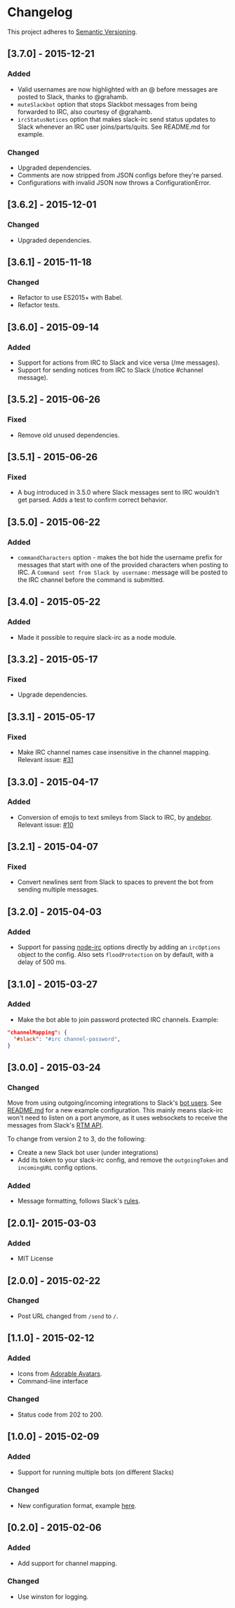 # Changelog
This project adheres to [Semantic Versioning](http://semver.org/).

## [3.7.0] - 2015-12-21
### Added
- Valid usernames are now highlighted with an @ before messages are posted to Slack, thanks to @grahamb.
- `muteSlackbot` option that stops Slackbot messages from being forwarded to IRC, also courtesy of @grahamb.
- `ircStatusNotices` option that makes slack-irc send status updates to Slack whenever an IRC user
joins/parts/quits. See README.md for example.

### Changed
- Upgraded dependencies.
- Comments are now stripped from JSON configs before they're parsed.
- Configurations with invalid JSON now throws a ConfigurationError.

## [3.6.2] - 2015-12-01
### Changed
- Upgraded dependencies.

## [3.6.1] - 2015-11-18
### Changed
- Refactor to use ES2015+ with Babel.
- Refactor tests.

## [3.6.0] - 2015-09-14
### Added
- Support for actions from IRC to Slack and vice versa (/me messages).
- Support for sending notices from IRC to Slack (/notice #channel message).

## [3.5.2] - 2015-06-26
### Fixed
- Remove old unused dependencies.

## [3.5.1] - 2015-06-26
### Fixed
- A bug introduced in 3.5.0 where Slack messages sent to IRC wouldn't get parsed.
Adds a test to confirm correct behavior.

## [3.5.0] - 2015-06-22
### Added
- `commandCharacters` option - makes the bot hide the username prefix for
messages that start with one of the provided characters when posting to IRC.
A `Command sent from Slack by username:` message will be posted to the IRC
channel before the command is submitted.

## [3.4.0] - 2015-05-22
### Added
- Made it possible to require slack-irc as a node module.

## [3.3.2] - 2015-05-17
### Fixed
- Upgrade dependencies.

## [3.3.1] - 2015-05-17
### Fixed
- Make IRC channel names case insensitive in the channel mapping.
Relevant issue: [#31](https://github.com/ekmartin/slack-irc/issues/31)

## [3.3.0] - 2015-04-17
### Added
- Conversion of emojis to text smileys from Slack to IRC, by [andebor](https://github.com/andebor).
Relevant issue: [#10](https://github.com/ekmartin/slack-irc/issues/10)

## [3.2.1] - 2015-04-07
### Fixed
- Convert newlines sent from Slack to spaces to prevent the bot from sending multiple messages.

## [3.2.0] - 2015-04-03
### Added
- Support for passing [node-irc](http://node-irc.readthedocs.org/en/latest/API.html#irc.Client)
options directly by adding an `ircOptions` object to the config. Also sets `floodProtection` on
by default, with a delay of 500 ms.

## [3.1.0] - 2015-03-27
### Added
- Make the bot able to join password protected IRC channels. Example:

```json
"channelMapping": {
  "#slack": "#irc channel-password",
}
```

## [3.0.0] - 2015-03-24
### Changed
Move from using outgoing/incoming integrations to Slack's
[bot users](https://api.slack.com/bot-users). See
[README.md](https://github.com/ekmartin/slack-irc/blob/master/README.md)
for a new example configuration. This mainly means slack-irc won't need
to listen on a port anymore, as it uses websockets to receive the messages
from Slack's [RTM API](https://api.slack.com/rtm).

To change from version 2 to 3, do the following:
- Create a new Slack bot user (under integrations)
- Add its token to your slack-irc config, and remove
the `outgoingToken` and `incomingURL` config options.

### Added
- Message formatting, follows Slack's [rules](https://api.slack.com/docs/formatting).

## [2.0.1]- 2015-03-03
### Added
- MIT License

## [2.0.0] - 2015-02-22
### Changed
- Post URL changed from `/send` to `/`.

## [1.1.0] - 2015-02-12
### Added
- Icons from [Adorable Avatars](http://avatars.adorable.io/).
- Command-line interface

### Changed
- Status code from 202 to 200.

## [1.0.0] - 2015-02-09
### Added
- Support for running multiple bots (on different Slacks)

### Changed
- New configuration format, example
[here](https://github.com/ekmartin/slack-irc/blob/44f6079b5da597cd091e8a3582e34617824e619e/README.md#configuration).

## [0.2.0] - 2015-02-06
### Added
- Add support for channel mapping.

### Changed
- Use winston for logging.
